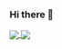 ### Hi there 👋

<a href="https://github.com/anuraghazra/github-readme-stats">
  <img align="center" src="https://github-readme-stats.vercel.app/api?username=EpikGaming&hide=prs,issues&show_icons=true&theme=jolly" />
</a>

<a href="https://github.com/anuraghazra/github-readme-stats">
  <img align="center" src="https://github-readme-stats.vercel.app/api/top-langs/?username=EpikGaming&layout=compact&theme=jolly" />
</a>

<!--
![EpikGaming's GitHub stats](https://github-readme-stats.vercel.app/api?username=EpikGaming&hide=prs,issues&show_icons=true&theme=jolly)

[![EpikGaming's Top Langs](https://github-readme-stats.vercel.app/api/top-langs/?username=EpikGaming&layout=compact)](https://github.com/anuraghazra/github-readme-stats)
-->

<!--
**EpikGaming/EpikGaming** is a ✨ _special_ ✨ repository because its `README.md` (this file) appears on your GitHub profile.

Here are some ideas to get you started:

- 🔭 I’m currently working on ...
- 🌱 I’m currently learning ...
- 👯 I’m looking to collaborate on ...
- 🤔 I’m looking for help with ...
- 💬 Ask me about ...
- 📫 How to reach me: ...
- 😄 Pronouns: ...
- ⚡ Fun fact: ...
-->
